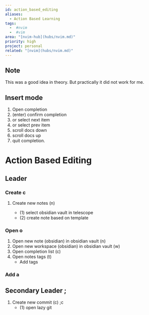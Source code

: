 ```yaml
---
id: action_based_editing
aliases:
  - Action Based Learning
tags:
  -  #nvim
  -  #vim
area: "[nvim-hub](hubs/nvim.md)"
priority: high
project: personal
related: "[nvim](hubs/nvim.md)"
---
```


## Note

This was a good idea in theory. But practically it did not work for me.

## Insert mode

1. <Tab> Open completion
2. <Cr> (enter) confirm completion
3. <C-n> or <Up> select next item
4. <C-p> or <Down> select prev item
5. <C-b> scroll docs down
6. <C-f> scroll docs up
7. <C-q> quit completion.

# Action Based Editing

## Leader

### Create <leader>c

1. Create new notes (n)

   - (1) select obsidian vault in telescope
   - (2) create note based on template

### Open <leader> o

1. Open new note (obsidian) in obsidian vault (n)
2. Open new workspace (obsidian) in obsidian vault (w)
3. Open completion list (c)
4. Open notes tags (t)
   - Add tags <C-l>

### Add <leader> a

## Secondary Leader ;

1. Create new commit (c) ;c
   - (1) open lazy git
